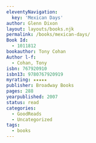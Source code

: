 ```yaml
---
eleventyNavigation:
  key: 'Mexican Days'
author: Glenn Dixon
layout: layouts/books.njk
permalink: /books/mexican-days/
Book Id:
  - 1011812
bookauthor: Tony Cohan
Author l-f:
  - Cohan, Tony
isbn: 767920910
isbn13: 9780767920919
myrating: ★★★★★
publisher: Broadway Books
pages: 288
yearpublished: 2007
status: read
categories:
  - GoodReads
  - Uncategorized
tags:
  - books
---
```

